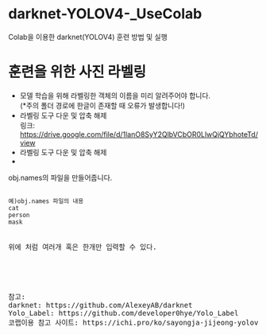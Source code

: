 # darknet-YOLOV4-_UseColab
Colab을 이용한 darknet(YOLOV4) 훈련 방법 및 실행
# 훈련을 위한 사진 라벨링
- 모델 학습을 위해 라벨링한 객체의 이름을 미리 알려주어야 합니다.   
(*주의 폴더 경로에 한글이 존재할 때 오류가 발생합니다!)   
- 라벨링 도구 다운 및 압축 해제   
링크: https://drive.google.com/file/d/1lanO8SyY2QlbVCbOR0LlwQjQYbhoteTd/view   
-  라벨링 도구 다운 및 압축 해제
- 
obj.names의 파일을 만들어줍니다.
<pre>
<code>
예)obj.names 파일의 내용
cat
person
mask
</code>
</person>
위에 처럼 여러개 혹은 한개만 입력할 수 있다.





참고: 
darknet: https://github.com/AlexeyAB/darknet
Yolo_Label: https://github.com/developer0hye/Yolo_Label
코랩이용 참고 사이트: https://ichi.pro/ko/sayongja-jijeong-yolov4-gaeche-tamjigi-gyoyug-google-colab-sayong-6710443722856
